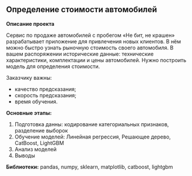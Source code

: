 ## Определение стоимости автомобилей

**Описание проекта**

Сервис по продаже автомобилей с пробегом «Не бит, не крашен» разрабатывает приложение для привлечения новых клиентов. В нём можно быстро узнать рыночную стоимость своего автомобиля. В вашем распоряжении исторические данные: технические характеристики, комплектации и цены автомобилей. Нужно построить модель для определения стоимости.

Заказчику важны:
 - качество предсказания;
 - скорость предсказания;
 - время обучения.

**Основные этапы:**

1.  Подготовка данны: кодирование категориальных признаков, разделение выборок
2.  Обучение моделей: Линейная регрессия, Решающее дерево, CatBoost, LightGBM
3.  Анализ моделей
4.  Выводы
 
**Библиотеки:** pandas, numpy, sklearn, matplotlib, catboost, lightgbm


